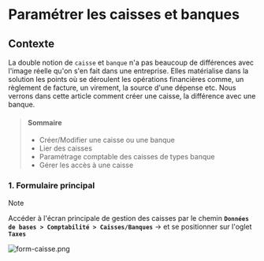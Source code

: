 # Paramétrer les caisses et banques

## Contexte

La double notion de `caisse` et `banque` n'a pas beaucoup de différences avec l'image réelle qu'on s'en fait dans une entreprise. Elles matérialise dans la solution les points où se déroulent les opérations financières comme, un règlement de facture, un virement, la source d'une dépense etc. Nous verrons dans cette article comment créer une caisse, la différence avec une banque.

> #### Sommaire
>
> - Créer/Modifier une caisse ou une banque
> - Lier des caisses
> - Paramétrage comptable des caisses de types banque
> - Gérer les accès à une caisse

### 1. Formulaire principal

> [!NOTE]  
> Accéder à l'écran principale de gestion des caisses par le chemin **`Données de bases > Comptabilité > Caisses/Banques`** -> et se positionner sur l'oglet **`Taxes`**

![form-caisse.png](https://i.postimg.cc/jd9T216W/form-caisse.png)
